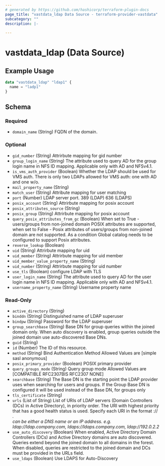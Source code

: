 ```yaml
---
# generated by https://github.com/hashicorp/terraform-plugin-docs
page_title: "vastdata_ldap Data Source - terraform-provider-vastdata"
subcategory: ""
description: |-
  
---
```


# vastdata_ldap (Data Source)



## Example Usage

```terraform
data "vastdata_ldap" "ldap1" {
  name = "ladp1"
}
```

<!-- schema generated by tfplugindocs -->
## Schema

### Required

- `domain_name` (String) FQDN of the domain.

### Optional

- `gid_number` (String) Attrirbute mapping for gid number
- `group_login_name` (String) The attribute used to query AD for the group login name in NFS ID mapping. Applicable only with AD and NFSv4.1.
- `is_vms_auth_provider` (Boolean) Whether the LDAP should be used for VMS auth. There is only two LDAPs allowed for VMS auth: one with AD and one w/o.
- `mail_property_name` (String)
- `match_user` (String) Attribute mapping for user matching
- `port` (Number) LDAP server port. 389 (LDAP)  636 (LDAPS)
- `posix_account` (String) Attrirbute mapping for posix account
- `posix_attributes_source` (String)
- `posix_group` (String) Attrirbute mapping for posix account
- `query_posix_attributes_from_gc` (Boolean) When set to True - users/groups from non-joined domain POSIX attributes are supported,
when set to False - Posix attributes of users/groups from non-joined domain are not supported.
As a condition Global catalog needs to be configured to support Posix attributes.
- `reverse_lookup` (Boolean)
- `uid` (String) Attrirbute mapping for uid
- `uid_member` (String) Attrirbute mapping for uid member
- `uid_member_value_property_name` (String)
- `uid_number` (String) Attrirbute mapping for uid number
- `use_tls` (Boolean) configure LDAP with TLS
- `user_login_name` (String) The attribute used to query AD for the user login name in NFS ID mapping. Applicable only with AD and NFSv4.1.
- `username_property_name` (String) Username property name

### Read-Only

- `active_directory` (String)
- `binddn` (String) Distinguished name of LDAP superuser
- `bindpw` (String) Password for the LDAP superuser
- `group_searchbase` (String) Base DN for group queries within the joined domain only. When auto discovery is enabled, group queries outside the joined domain use auto-discovered Base DNs.
- `guid` (String)
- `id` (Number) The ID of this resource.
- `method` (String) Bind Authentication Method Allowed Values are [simple sasl anonymous]
- `posix_primary_provider` (Boolean) POSIX primary provider
- `query_groups_mode` (String) Query group mode Allowed Values are [COMPATIBLE RFC2307BIS RFC2307 NONE]
- `searchbase` (String) The Base DN is the starting point the LDAP provider uses when searching for users and groups. If the Group Base DN is configured it will be used instead of the Base DN, for groups only
- `tls_certificate` (String)
- `urls` (List of String) List of URIs of LDAP servers (Domain Controllers (DCs) in Active Directory), in priority order. The URI with highest priority that has a good health status is used. Specify each URI in the format <scheme>://<address>. <address> can be either a DNS name or an IP address. e.g. ldap://ldap.company.com, ldaps://ldaps.company.com, ldap://192.0.2.2
- `use_auto_discovery` (Boolean) When enabled, Active Directory Domain Controllers (DCs) and Active Directory domains are auto discovered. Queries extend beyond the joined domain to all domains in the forest. When disabled, queries are restricted to the joined domain and DCs must be provided in the URLs field.
- `use_ldaps` (Boolean) Use LDAPS for Auto-Discovery
